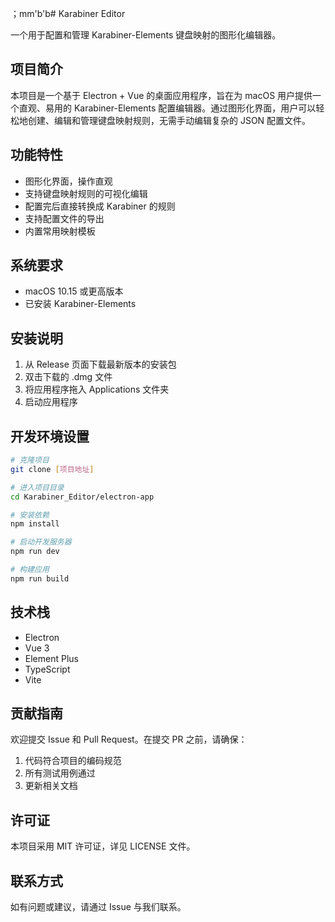 ；mm'b'b# Karabiner Editor

一个用于配置和管理 Karabiner-Elements 键盘映射的图形化编辑器。

## 项目简介

本项目是一个基于 Electron + Vue 的桌面应用程序，旨在为 macOS 用户提供一个直观、易用的 Karabiner-Elements 配置编辑器。通过图形化界面，用户可以轻松地创建、编辑和管理键盘映射规则，无需手动编辑复杂的 JSON 配置文件。

## 功能特性

- 图形化界面，操作直观
- 支持键盘映射规则的可视化编辑
- 配置完后直接转换成 Karabiner 的规则
- 支持配置文件的导出
- 内置常用映射模板

## 系统要求

- macOS 10.15 或更高版本
- 已安装 Karabiner-Elements

## 安装说明

1. 从 Release 页面下载最新版本的安装包
2. 双击下载的 .dmg 文件
3. 将应用程序拖入 Applications 文件夹
4. 启动应用程序

## 开发环境设置

```bash
# 克隆项目
git clone [项目地址]

# 进入项目目录
cd Karabiner_Editor/electron-app

# 安装依赖
npm install

# 启动开发服务器
npm run dev

# 构建应用
npm run build
```

## 技术栈

- Electron
- Vue 3
- Element Plus
- TypeScript
- Vite

## 贡献指南

欢迎提交 Issue 和 Pull Request。在提交 PR 之前，请确保：

1. 代码符合项目的编码规范
2. 所有测试用例通过
3. 更新相关文档

## 许可证

本项目采用 MIT 许可证，详见 LICENSE 文件。

## 联系方式

如有问题或建议，请通过 Issue 与我们联系。